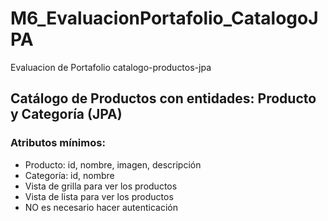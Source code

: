 # M6_EvaluacionPortafolio_CatalogoJPA
Evaluacion de Portafolio catalogo-productos-jpa

## Catálogo de Productos con entidades: Producto y Categoría (JPA)

### Atributos mínimos:
- Producto: id, nombre, imagen, descripción
- Categoría: id, nombre
- Vista de grilla para ver los productos
- Vista de lista para ver los productos
- NO es necesario hacer autenticación
